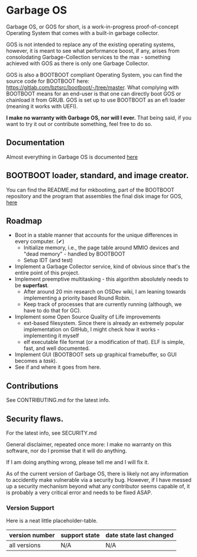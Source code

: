 # Garbage OS
Garbage OS, or GOS for short, is a work-in-progress proof-of-concept Operating System that comes with a built-in garbage collector.

GOS is not intended to replace any of the existing operating systems, however, it is meant to see what performance boost, if any, arises from consolodating Garbage-Collection 
services to the max - something achieved with GOS as there is only one Garbage Collector. 

GOS is also a BOOTBOOT compliant Operating System, you can find the source code for BOOTBOOT here: https://gitlab.com/bztsrc/bootboot/-/tree/master.
What complying with BOOTBOOT means for an end-user is that one can directly boot GOS or chainload it from GRUB. GOS is set up to use BOOTBOOT as an efi loader (meaning it works with UEFI).

__**I make no warranty with Garbage OS, nor will I ever.**__
That being said, if you want to try it out or contribute something, feel free to do so.

## Documentation
Almost everything in Garbage OS is documented [here](./docs/index.html)

## BOOTBOOT loader, standard, and image creator.
You can find the README.md for mkbootimg, part of the BOOTBOOT repository and the program that assembles the final disk image for GOS, [here](./mkbootimg/README.md)

## Roadmap
 - Boot in a stable manner that accounts for the unique differences in every computer. (✔)
   + Initialize memory, i.e., the page table around MMIO devices and "dead memory" - handled by BOOTBOOT
   + Setup IDT (and test)
 - Implement a Garbage Collector service, kind of obvious since that's the entire point of this project.
 - Implement preemptive multitasking - this algorithm absolutely needs to be **superfast**.
   + After around 20 min research on OSDev wiki, I am leaning towards implementing a priority based Round Robin.
   + Keep track of processes that are currently running (although, we have to do that for GC).
 - Implement some Open Source Quality of Life improvements
   + ext-based filesystem. Since there is already an extremely popular implementation on GitHub, I might check how it works - implementing it myself
   + elf executable file format (or a modification of that). ELF is simple, fast, and well documented.
 - Implement GUI (BOOTBOOT sets up graphical framebuffer, so GUI becomes a *task*).
 - See if and where it goes from here.

## Contributions
See CONTRIBUTING.md for the latest info.

## Security flaws.
For the latest info, see SECURITY.md

General disclaimer, repeated once more: I make no warranty on this software, nor do I promise that it will do anything.

If I am doing anything wrong, please tell me and I will fix it.

As of the current version of Garbage OS, there is likely not any information to accidently make vulnerable via a security bug. However, if I have messed up a security mechanism beyond what any contributor seems capable of, it is probably a very critical error and needs to be fixed ASAP.

### Version Support

Here is a neat little placeholder-table.

| version number | support state | date state last changed |
| -------------- | ------------- | ----------------------- |
| all versions   |      N/A      |           N/A           |

